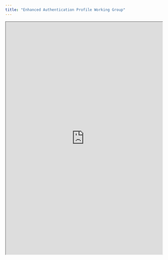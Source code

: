 ```yaml
---
title: "Enhanced Authentication Profile Working Group"
---
```



<iframe height="750" width="100%" src="https://ewelton.github.io/ktest/wiki.html#Enhanced%20Authentication%20Profile%20Working%20Group"></iframe>
